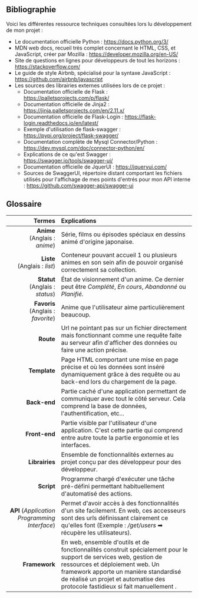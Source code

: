 ## Bibliographie

Voici les différentes ressource techniques consultées lors lu développement de mon projet :

* Le documentation officielle Python : <https://docs.python.org/3/>
* MDN web docs, recueil très complet concernant le HTML, CSS, et JavaScript, créer par Mozilla : <https://developer.mozilla.org/en-US/>
* Site de questions en lignes pour développeurs de tout les horizons : <https://stackoverflow.com/>
* Le guide de style Airbnb, spécialisé pour la syntaxe JavaScript : <https://github.com/airbnb/javascript>
* Les sources des librairies externes utilisées lors de ce projet :
  * Documentation officielle de Flask : <https://palletsprojects.com/p/flask/>
  * Documentation officielle de Jinja2 : <https://jinja.palletsprojects.com/en/2.11.x/>
  * Documentation officielle de Flask-Login : <https://flask-login.readthedocs.io/en/latest/>
  * Exemple d'utilisation de flask-swagger : <https://pypi.org/project/flask-swagger/>
  * Documentation complète de Mysql Connector/Python : <https://dev.mysql.com/doc/connector-python/en/>
  * Explications de ce qu'est Swagger : <https://swagger.io/tools/swagger-ui/>
  * Documentation officielle de JquerUI : <https://jqueryui.com/>
  * Sources de SwaggerUI, répertoire distant comportant les fichiers utilisés pour l'affichage de mes points d'entrés pour mon API interne : <https://github.com/swagger-api/swagger-ui>

## Glossaire

|                                        Termes | Explications                                                 |
| --------------------------------------------: | :----------------------------------------------------------- |
|            **Anime**<br />(Anglais : *anime*) | Série, films ou épisodes spéciaux en dessins animé d'origine japonaise. |
|             **Liste**<br />(Anglais : *list*) | Conteneur pouvant accueil 1 ou plusieurs animes en son sein afin de pouvoir organisé correctement sa collection. |
|          **Statut**<br />(Anglais : *status*) | État de visionnement d'un anime. Ce dernier peut être *Complété*, *En cours*, *Abandonné* ou *Planifié.* |
|       **Favoris**<br />(Anglais : *favorite*) | Anime que l'utilisateur aime particulièrement beaucoup.      |
|                                     **Route** | Url ne pointant pas sur un fichier directement mais fonctionnant comme une requête faite au serveur afin d'afficher des données ou faire une action précise. |
|                                  **Template** | Page HTML comportant une mise en page précise et où les données sont inséré dynamiquement grâce à des requête ou au back-end lors du chargement de la page. |
|                                  **Back-end** | Partie caché d'une application permettant de communiquer avec tout le côté serveur. Cela comprend la base de données, l'authentification, etc... |
|                                 **Front-end** | Partie visible par l'utilisateur d'une application. C'est cette partie qui comprend entre autre toute la partie ergonomie et les interfaces. |
|                                **Librairies** | Ensemble de fonctionnalités externes au projet conçu par des développeur pour des développeur. |
|                                    **Script** | Programme chargé d'exécuter une tâche pré-défini permettant habituellement d'automatisé des actions. |
| **API** (*Application Programming Interface*) | Permet d'avoir accès à des fonctionnalités d'un site facilement. En web, ces accesseurs sont des urls définissant clairement ce qu'elles font (Exemple : */get/users* ➡ récupère les utilisateurs). |
|                                 **Framework** | En web, ensemble d'outils et de fonctionnalités construit spécialement pour le support de services web, gestion de ressources et déploiement web. Un framework apporte un manière standardisé de réalisé un projet et automatise des protocole fastidieux si fait manuellement . |

